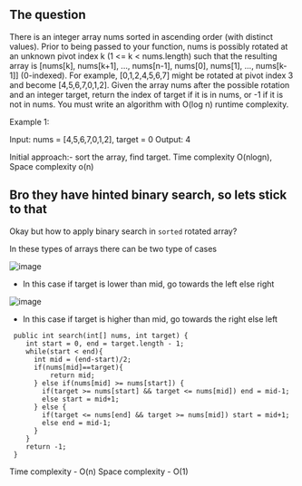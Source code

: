 ## The question

There is an integer array nums sorted in ascending order (with distinct values).
Prior to being passed to your function, nums is possibly rotated at an unknown pivot index k (1 <= k < nums.length) such that the resulting array is [nums[k], nums[k+1], ..., nums[n-1], nums[0], nums[1], ..., nums[k-1]] (0-indexed). For example, [0,1,2,4,5,6,7] might be rotated at pivot index 3 and become [4,5,6,7,0,1,2].
Given the array nums after the possible rotation and an integer target, return the index of target if it is in nums, or -1 if it is not in nums.
You must write an algorithm with O(log n) runtime complexity.

Example 1:

Input: nums = [4,5,6,7,0,1,2], target = 0
Output: 4

Initial approach:- sort the array, find target. Time complexity O(nlogn), Space complexity o(n)

## Bro they have hinted binary search, so lets stick to that

Okay but how to apply binary search in `sorted` rotated array?

In these types of arrays there can be two type of cases

![image](https://user-images.githubusercontent.com/18497513/154980440-e411b720-8f16-4fb9-953f-e41e3a4b0c9d.png)
 
- In this case if target is lower than mid, go towards the left else right

![image](https://user-images.githubusercontent.com/18497513/154980601-967a6250-4e11-48bd-808c-116f62d3e8d0.png)

- In this case if target is higher than mid, go towards the right else left

```
 public int search(int[] nums, int target) {
    int start = 0, end = target.length - 1;
    while(start < end){
      int mid = (end-start)/2;
      if(nums[mid]==target){
          return mid;
      } else if(nums[mid] >= nums[start]) {
        if(target >= nums[start] && target <= nums[mid]) end = mid-1;
        else start = mid+1;
      } else {
        if(target <= nums[end] && target >= nums[mid]) start = mid+1;
        else end = mid-1;
      }
    }
    return -1;
 }
```

Time complexity - O(n) Space complexity - O(1)
